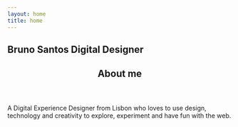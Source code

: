 ```yaml
---
layout: home
title: home
---
```



<section title="name" id="name">
	<h1>Bruno Santos Digital Designer</h1>
</section>

<section title="sobre" id="sobre">
	<header>
		<h2 class="titulo-bloco hidden">About me</h2>
	</header>
	<main>
		<p>A Digital Experience Designer from Lisbon who loves to use design, technology and creativity to explore, experiment and have fun with the web.</p>
	</main>
</section>


<style>
	#projects > main > ul > a {
		text-decoration: none;
	}
	#projects > main > ul > a:hover h4 {
		text-decoration: underline;
	}
	ul.categories li.single_category h6 {
		margin: 4px 8px 2px;
		line-height: 1px;
	}
	.home section#projects main ul.projects li.single_project {
        padding: 15px 0;
    }

	@media (max-width:767px) {
		#projects > main > ul > a {
			flex-direction: column;
			align-items: flex-start;
		}
		.home section#projects header p, .home section#projects main ul.projects {
			padding-left: 10px;
		}
	}
	@media (min-width:768px) {
		.home section#sobre
			margin: 0 5vw 100px 25vw;
		}
	}

	.home section#contact {
		margin-top:200px;
	}

<style>

<section title="Some of what I've done" id="projects" class="inner_width">
	<header>
		<h2 class="titulo-bloco">Some of<br>what I've<br>done</h2>
		<p>Hasn't been long, but I've done a lot on the past few years. These are some of the projects I feel represent me the best. From <i>hard-core</i> web design and development to editorial design and experimental stuff.</p>
	</header>
	<main>
		<ul class="projects">
			{% for project in site.projects %}
			<li class="single_project">
				<a href="{{ site.baseurl }}/{{ project.slug }}">
					<h4>{{ project.title }}</h4>


					{% if project.category %}
<ul class="categories">
	{% for single_category in project.category %}
	<li class="single_category">
		<h6>{{ single_category }}</h6>
	</li>
	{% endfor %}
</ul>
{% endif %}

					<div class="cover-image_container">
						<!-- <img class="lazy" data-src="https://images.weserv.nl?url=https://bru-no.com{{ project.cover-image }}&w=400&q=80" src="https://images.weserv.nl?url=https://bru-no.com{{ project.cover-image }}&h=2&q=10" -->
						<img class="lazy" data-src="project.cover-image }}" src="{{ project.cover-image }}" alt="{{ project.title }}'s Cover Image'">
					</div>

				</a>
			</li>
			{% endfor %}
		</ul>
	</main>
</section>

<!--<section title="Countdown" id="timer">
	<div class="wrapper">
		<div class="countdown">
			<h3 class="hours"></h3>
			<h3 class="minutes"></h3>
			<h3 class="seconds"></h3>
		</div>
		<h4>Come back tonight!</h4>
	</div>
</section>-->

<script language="javascript" type="text/javascript" src="{{ "/assets/js/home.js" | relative_url }}"></script>
<script language="javascript" type="text/javascript" src="{{ "/assets/js/filter.js" | relative_url }}"></script>
